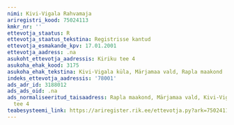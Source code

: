 ```yaml
---
nimi: Kivi-Vigala Rahvamaja
ariregistri_kood: 75024113
kmkr_nr: ''
ettevotja_staatus: R
ettevotja_staatus_tekstina: Registrisse kantud
ettevotja_esmakande_kpv: 17.01.2001
ettevotja_aadress: .na
asukoht_ettevotja_aadressis: Kiriku tee 4
asukoha_ehak_kood: 3175
asukoha_ehak_tekstina: Kivi-Vigala küla, Märjamaa vald, Rapla maakond
indeks_ettevotja_aadressis: '78001'
ads_adr_id: 3188012
ads_ads_oid: .na
ads_normaliseeritud_taisaadress: Rapla maakond, Märjamaa vald, Kivi-Vigala küla, Kiriku
  tee 4
teabesysteemi_link: https://ariregister.rik.ee/ettevotja.py?ark=75024113&ref=rekvisiidid
---
```

